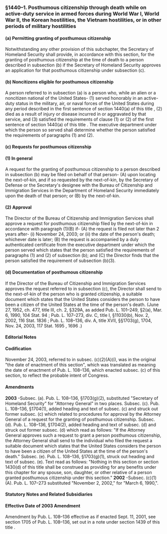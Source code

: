 <!--
url: https://uscode.house.gov/view.xhtml?req=granuleid:USC-prelim-title8-section1440-1&num=0&edition=prelim
date_accessed: 2024-07-28 23:45:59
-->
### §1440–1\. Posthumous citizenship through death while on active\-duty service in armed forces during World War I, World War II, the Korean hostilities, the Vietnam hostilities, or in other periods of military hostilities
#### (a) Permitting granting of posthumous citizenship
 Notwithstanding any other provision of this subchapter, the Secretary of Homeland Security shall provide, in accordance with this section, for the granting of posthumous citizenship at the time of death to a person described in subsection (b) if the Secretary of Homeland Security approves an application for that posthumous citizenship under subsection (c).
#### (b) Noncitizens eligible for posthumous citizenship
 A person referred to in subsection (a) is a person who, while an alien or a noncitizen national of the United States\-
 (1\) served honorably in an active\-duty status in the military, air, or naval forces of the United States during any period described in the first sentence of
 section 1440(a) of this title
 ,
 (2\) died as a result of injury or disease incurred in or aggravated by that service, and
 (3\) satisfied the requirements of clause (1\) or (2\) of the first sentence of
 section 1440(a) of this title
 .
 The executive department under which the person so served shall determine whether the person satisfied the requirements of paragraphs (1\) and (2\).
#### (c) Requests for posthumous citizenship
#### (1\) In general
 A request for the granting of posthumous citizenship to a person described in subsection (b) may be filed on behalf of that person\-
 (A) upon locating the next\-of\-kin, and if so requested by the next\-of\-kin, by the Secretary of Defense or the Secretary's designee with the Bureau of Citizenship and Immigration Services in the Department of Homeland Security immediately upon the death of that person; or
 (B) by the next\-of\-kin.
#### (2\) Approval
 The Director of the Bureau of Citizenship and Immigration Services shall approve a request for posthumous citizenship filed by the next\-of\-kin in accordance with paragraph (1\)(B) if\-
 (A) the request is filed not later than 2 years after\-
 (i) November 24, 2003; or
 (ii) the date of the person's death;
 whichever date is later;
 (B) the request is accompanied by a duly authenticated certificate from the executive department under which the person served which states that the person satisfied the requirements of paragraphs (1\) and (2\) of subsection (b); and
 (C) the Director finds that the person satisfied the requirement of subsection (b)(3\).
#### (d) Documentation of posthumous citizenship
 If the Director of the Bureau of Citizenship and Immigration Services approves the request referred to in subsection (c), the Director shall send to the next\-of\-kin of the person who is granted citizenship, a suitable document which states that the United States considers the person to have been a citizen of the United States at the time of the person's death.
 (June 27, 1952, ch. 477, title III, ch. 2, §329A, as added
 Pub. L. 101–249,
 §2(a), Mar. 6, 1990,
 104 Stat. 94
 ;
 Pub. L. 107–273,
 div. C, title I, §11030(b), Nov. 2, 2002,
 116 Stat. 1836
 ;
 Pub. L. 108–136,
 div. A, title XVII, §§1703(g), 1704, Nov. 24, 2003,
 117 Stat. 1695
 ,
 1696 
 .)
#### **Editorial Notes**
#### Codification
 November 24, 2003, referred to in subsec. (c)(2\)(A)(i), was in the original "the date of enactment of this section", which was translated as meaning the date of enactment of
 Pub. L. 108–136,
 which enacted subsec. (c) of this section, to reflect the probable intent of Congress.
#### Amendments
**2003** 
 \-Subsec. (a).
 Pub. L. 108–136,
 §1703(g)(2\), substituted "Secretary of Homeland Security" for "Attorney General" in two places.
 Subsec. (c).
 Pub. L. 108–136,
 §1704(1\), added heading and text of subsec. (c) and struck out former subsec. (c) which related to procedures for approval by the Attorney General of a request for the granting of posthumous citizenship.
 Subsec. (d).
 Pub. L. 108–136,
 §1704(2\), added heading and text of subsec. (d) and struck out former subsec. (d) which read as follows: "If the Attorney General approves such a request to grant a person posthumous citizenship, the Attorney General shall send to the individual who filed the request a suitable document which states that the United States considers the person to have been a citizen of the United States at the time of the person's death."
 Subsec. (e).
 Pub. L. 108–136,
 §1703(g)(1\), struck out heading and text of subsec. (e). Text read as follows: "Nothing in this section or
 section 1430(d) of this title
 shall be construed as providing for any benefits under this chapter for any spouse, son, daughter, or other relative of a person granted posthumous citizenship under this section."
**2002** 
 \-Subsec. (c)(1\)(A).
 Pub. L. 107–273
 substituted "November 2, 2002," for "March 6, 1990,".
#### **Statutory Notes and Related Subsidiaries**
#### Effective Date of 2003 Amendment
 Amendment by
 Pub. L. 108–136
 effective as if enacted Sept. 11, 2001, see section 1705 of
 Pub. L. 108–136,
 set out in a note under
 section 1439 of this title
 .
